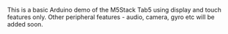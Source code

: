 This is a basic Arduino demo of the M5Stack Tab5 using display and touch features only.
Other peripheral features - audio, camera, gyro etc will be added soon.

